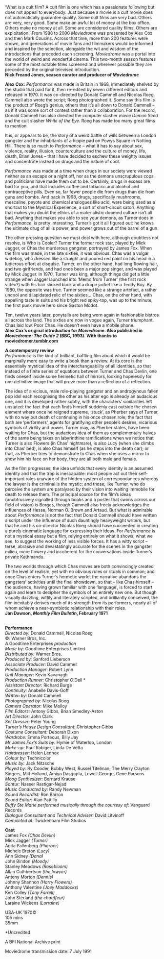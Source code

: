 
‘What is a cult film? A cult film is one which has a passionate following but does not appeal to everybody. Just because a movie is a cult movie does not automatically guarantee quality. Some cult films are very bad. Others are very, very good. Some make an awful lot of money at the box office. Others make no money at all. Some are considered quality films. Others are exploitation.’ From 1988 to 2000 _Moviedrome_ was presented by Alex Cox and then Mark Cousins. Across that time, more than 200 features were shown, and generations of movie fans and filmmakers would be informed and inspired by the selection, alongside the wit and wisdom of the introductions that preceded each screening. _Moviedrome_ was a portal into the world of weird and wonderful cinema. This two-month season features some of the most notable titles screened and wherever possible they are preceded by the original televised introduction.  
**Nick Freand Jones, season curator and producer  of _Moviedrome_**

**Alex Cox:** _Performance_ was made in Britain in 1968, immediately shelved by the studio that paid for it, then re-edited by seven different editors and released in 1970. It was co-directed by Donald Cammell and Nicolas Roeg. Cammell also wrote the script; Roeg photographed it. Some say this film is the product of Roeg’s genius, others that it’s all down to Donald Cammell – as if it was some sort of contest rather than a collaboration. For the record, Donald Cammell has also directed the computer slasher movie _Demon Seed_ and the cult slasher _White of the Eye_. Roeg has made too many great films to mention.

It is, or appears to be, the story of a weird battle of wills between a London gangster and the inhabitants of a hippie pad on Powys Square in Notting Hill. There is so much to _Performance_ – what it has to say about sex, violence, reality, illusion, counterculture and the culture of money, life, death, Brian Jones – that I have decided to eschew these weighty issues and concentrate instead on drugs and the nature of cool.

_Performance_ was made at a time when drugs in our society were viewed neither as an escape or a night off, nor as the demons unscrupulous cops and politicians have made them out to be. Certainly, drugs in excess are bad for you, and that includes coffee and tobacco and alcohol and contraceptive pills. Even so, far fewer people die from drugs than die from guns and bombs. And back in 1968, drugs, specifically mushrooms, mescaline, peyote and chemical analogues like acid, were being used as a shortcut to the Mystical Experience, a sort of short-circuit satori. Anything that makes you doubt the ethics of a materialistic doomed culture isn’t all bad. Anything that makes you able to see your demons, as Turner does in _Performance_, is pretty interesting. Turner’s got it all figured out: he knows the ultimate drug of all is power, and power grows out of the barrel of a gun.

The other pressing question we must deal with here, although doubtless not resolve, is Who is Cooler? Turner the former rock star, played by Mick Jagger, or Chas the murderous gangster, portrayed by James Fox. When the film was made, in the late sixties, it was obvious. Chas was a vulgar wideboy, who dressed like a straight and poured red paint on his head in a ludicrous effort at disguise. Turner, on the other hand, had long flowing hair, and two girlfriends, and had once been a major pop singer, and was played by Mick Jagger. In 1970, Turner was king, although things did get a little strange when Jagger launched into ‘Memo from Turner’ (the first rock video?) with his hair slicked back and a drape jacket like a Teddy Boy. By 1980, the opposite was true. Turner seemed like a strange artefact, a rather uncool and dilapidated relic of the sixties… Chas, on the other hand, with appalling taste in suits and his bright red spiky-top, was up to the minute, the first punk movie hero since Gaston Modot.

Ten, twelve years later, ponytails are being worn again in fashionable bistros all across the land. The sixties are now in vogue again, Turner triumphant. Chas laid low. Poor Chas. He doesn’t even have a mobile phone.  
**Alex Cox’s original introduction for _Moviedrome_. Also published in _Moviedrome: The Guide 2_ (BBC, 1993). With thanks to moviedromer.tumblr.com**

**A contemporary review**  
_Performance_ is the kind of brilliant, baffling film about which it would be marginally more easy to write a book than a review. At its core is the essentially mystical idea of the interchangeability of all identities, so that instead of a finite series of equations between Turner and Chas Devlin, one finds oneself inside some hermetic hall of mirrors, looking hopelessly for one definitive image that will prove more than a reflection of a reflection.

The idea of a vicious, male role-playing gangster and an androgynous fallen pop idol each recognising the other as his alter ego is already an audacious one, and it is developed rather subtly, with the characters’ similarities left unstated: the fact that each finds himself suddenly cast outside the chosen element where once he reigned supreme, ‘stuck’, as Pherber says of Turner, with no way but death of continuing in his once chosen role; the fact that both are ‘performers’, agents for gratifying other people’s desires, vicarious symbols of virility and power. Turner may, as Pherber states, have been waiting for Chas, but the audacious idea of them as complementary halves of the same being takes on labyrinthine ramifications when we notice that Turner is also Flowers (in Chas’ nightmare), is also Lucy (when she climbs into Chas’ bed), is also Chas himself (as he steps into the death car); or that, as Pherber tries to demonstrate to Chas when she uses a mirror to show him his face on her body, they are all both male and female.

As the film progresses, the idea unfolds that every identity is an assumed identity and that the trap is inescapable: most people act out their self-important roles unaware of the hidden system of correspondances whereby the lawyer is the criminal is the mystic; and those, like Turner, who do perceive the system are paralysed by their vision into waiting immobile for death to release them. The principal source for the film’s ideas (unobtrusively signalled through books and a poster that swims across our field of vision) is Borges, though Cammell also freely acknowledges the influences of Hesse, Norman O. Brown and Artaud. But what is admirable about _Performance_ is not the fact that Donald Cammell should have written a script under the influence of such dauntingly heavyweight writers, but that he and his co-director Nicolas Roeg should have succeeded in creating a purely cinematic language for expressing their ideas. For _Performance_ is not a mystical essay but a film, relying entirely on what it shows, what we see, to suggest the working of less visible forces. It has a witty script – terse, abrasive and devastatingly accurate for the scenes in the gangster milieu, more flowery and incoherent for the conversations inside Turner’s private Kathmandu.

The two worlds through which Chas moves are both convincingly created on the level of realism, yet with no obvious rules or rituals in common; and once Chas enters Turner’s hermetic world, the narrative abandons the gangsters’ activities until the final showdown, so that – like Chas himself – the audience, having grown familiar with one ‘language’, is forced to start again and learn to decipher the symbols of an entirely new one. But though visually dazzling, wittily and literately scripted, and brilliantly conceived, the film inevitably derives much of its strength from its performers, nearly all of whom achieve a near-symbiotic relationship with their roles.  
**Jan Dawson, _Monthly Film Bulletin_, February 1971**
<br><br>

**Performance**<br>
_Directed by:_ Donald Cammell, Nicolas Roeg<br>
©: Warner Bros, Inc.<br>
_A_ Goodtime Enterprises _production_<br>
_Made by:_ Goodtime Enterprises Limited<br>
_Distributed by:_ Warner Bros.<br>
_Produced by:_ Sanford Lieberson<br>
_Associate Producer:_ David Cammell<br>
_Production Manager:_ Robert Lynn<br>
_Unit Manager:_ Kevin Kavanagh<br>
_Production Runner:_ Christopher O’Dell *<br>
_Assistant Director:_ Richard Burge<br>
_Continuity:_ Anabelle Davis-Goff<br>
_Written by:_ Donald Cammell<br>
_Photographed by:_ Nicolas Roeg<br>
_Camera Operator:_ Mike Molloy<br>
_Film Editors:_ Antony Gibbs, Brian Smedley-Aston<br>
_Art Director:_ John Clark<br>
_Set Dresser:_ Peter Young<br>
_Turner’s House Design Consultant:_  Christopher Gibbs<br>
_Costume Consultant:_ Deborah Dixon<br>
_Wardrobe:_ Emma Porteous, Billy Jay<br>
_Mr James Fox’s Suits by:_ Hymie of Waterloo, London<br>
_Make-up:_ Paul Rabiger, Linda De Vetta<br>
_Hairdresser:_ Helen Lennox<br>
_Colour by:_ Technicolor<br>
_Music by:_ Jack Nitzsche<br>
_Played by:_ Ry Cooder, Bobby West, Russel Titelman, The Merry Clayton Singers, Milt Holland, Amiya Dasgupta, Lowell George, Gene Parsons<br>
_Moog Synthesizer:_ Bernard Krause<br>
_Santur:_ Nasser Rastigar-Nejad<br>
_Music Conducted by:_ Randy Newman<br>
_Sound Recordist:_ Ron Barron<br>
_Sound Editor:_ Alan Pattillo<br>
_Buffy Ste.Marie performed musically through the courtesy of:_ Vanguard Records<br>
_Dialogue Consultant and Technical Adviser:_ David Litvinoff<br>
_Completed at:_ Twickenham Film Studios<br>

**Cast**<br>
James Fox _(Chas Devlin)_<br>
Mick Jagger _(Turner)_<br>
Anita Pallenberg _(Pherber)_<br>
Michele Breton _(Lucy)_<br>
Ann Sidney _(Dana)_<br>
John Bindon _(Moody)_<br>
Stanley Meadows _(Rosebloom)_<br>
Allan Cuthbertson _(the lawyer)_<br>
Antony Morton _(Dennis)_<br>
Johnny Shannon _(Harry Flowers)_<br>
Anthony Valentine _(Joey Maddocks)_<br>
Ken Colley _(Tony Farrell)_<br>
John Sterland _(the chauffeur)_<br>
Laraine Wickens _(Lorraine)_<br>

USA-UK 1970©<br>
105 mins<br>
35mm<br>

*Uncredited

A BFI National Archive print

Moviedrome transmission date: 7 July 1991<br>
<br><br>
<!--stackedit_data:
eyJoaXN0b3J5IjpbLTgyMTgxMzE5XX0=
-->